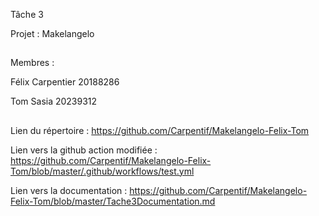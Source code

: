 Tâche 3

Projet : Makelangelo
##
Membres : 

Félix Carpentier 20188286

Tom Sasia 20239312

##

Lien du répertoire : https://github.com/Carpentif/Makelangelo-Felix-Tom

Lien vers la github action modifiée : https://github.com/Carpentif/Makelangelo-Felix-Tom/blob/master/.github/workflows/test.yml

Lien vers la documentation : https://github.com/Carpentif/Makelangelo-Felix-Tom/blob/master/Tache3Documentation.md

